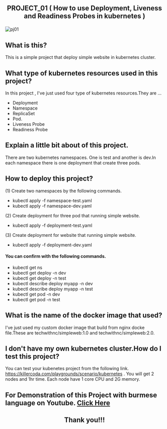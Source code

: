 ## <p align="center"> PROJECT_01 ( How to use Deployment, Liveness and Readiness Probes in kubernetes ) </p>

![pj01](https://user-images.githubusercontent.com/120474799/216753926-6f8e3e6a-38c4-4183-8f83-dbd997506c6a.png)

## What is this?
This is a simple project that deploy simple website in kubernetes cluster.

## What type of kubernetes resources used in this project?
In this project , I've just used four type of kubernetes resources.They are ...
- Deployment
- Namespace
- ReplicaSet
- Pod.
- Liveness Probe
- Readiness Probe

## Explain a little bit about of this project.
There are two kubernetes namespaces. One is test and another is dev.In each namespace there is one deployment that create three pods.

## How to deploy this project?
(1) Create two namespaces by the following commands.
- kubectl apply -f namespace-test.yaml
- kubectl apply -f namespace-dev.yaml

(2) Create deployment for three pod that running simple website.
- kubectl apply -f deployment-test.yaml

(3) Create deployment for website that running simple website.
- kubectl apply -f deployment-dev.yaml

#### You can confirm with the following commands.
- kubectl get ns
- kubectl get deploy -n dev
- kubectl get deploy -n test
- kubectl describe deploy myapp -n dev
- kubectl describe deploy myapp -n test
- kubectl get pod -n dev
- kubectl get pod -n test

## What is the name of the docker image that used?
I've just used my custom docker image that build from nginx docke file.These are techwithnc/simpleweb:1.0 and techwithnc/simpleweb:2.0.

## I don't have my own kubernetes cluster.How do I test this project?
You can test your kubenetes project from the following link. https://killercoda.com/playgrounds/scenario/kubernetes . You will get 2 nodes and 1hr time. Each node have 1 core CPU and 2G memory.

##  For Demonstration of this Project with burmese language on Youtube. <a href="https://youtu.be/89oAt1JkQOM">Click Here</a>

## <p align="center">  Thank you!!! </p>
